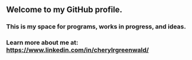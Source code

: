 ## Welcome to my GitHub profile. 
### This is my space for programs, works in progress, and ideas.
### Learn more about me at: https://www.linkedin.com/in/cherylrgreenwald/

<!--
**cherylrgreenwald/cherylrgreenwald** is a ✨ _special_ ✨ repository because its `README.md` (this file) appears on your GitHub profile.

Here are some ideas to get you started:

- 🔭 I’m currently working on ...
- 🌱 I’m currently learning ...
- 👯 I’m looking to collaborate on ...
- 🤔 I’m looking for help with ...
- 💬 Ask me about ...
- 📫 How to reach me: ...
- 😄 Pronouns: ...
- ⚡ Fun fact: ...
-->
